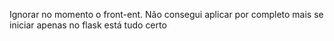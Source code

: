 Ignorar no momento o front-ent. Não consegui aplicar por completo mais se iniciar apenas no flask está tudo certo
